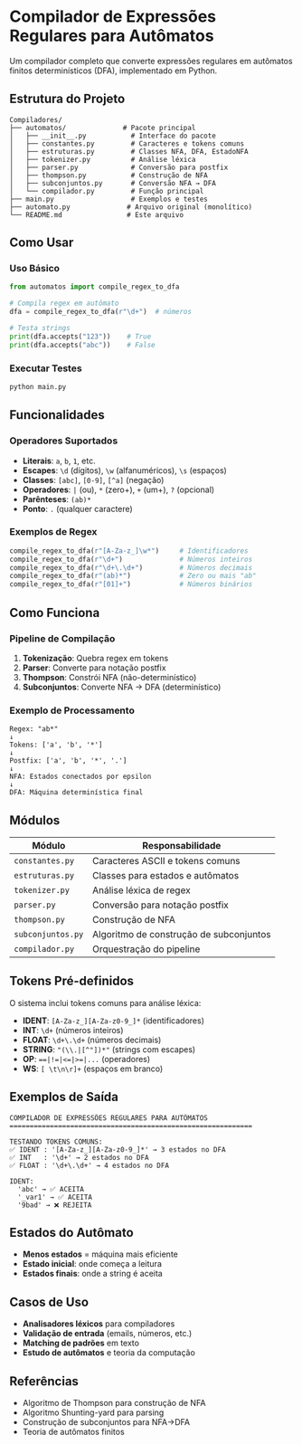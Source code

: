 # Compilador de Expressões Regulares para Autômatos

Um compilador completo que converte expressões regulares em autômatos finitos determinísticos (DFA), implementado em Python.

## Estrutura do Projeto

```
Compiladores/
├── automatos/              # Pacote principal
│   ├── __init__.py           # Interface do pacote
│   ├── constantes.py         # Caracteres e tokens comuns
│   ├── estruturas.py         # Classes NFA, DFA, EstadoNFA
│   ├── tokenizer.py          # Análise léxica
│   ├── parser.py             # Conversão para postfix
│   ├── thompson.py           # Construção de NFA
│   ├── subconjuntos.py       # Conversão NFA → DFA
│   └── compilador.py         # Função principal
├── main.py                   # Exemplos e testes
├── automato.py              # Arquivo original (monolítico)
└── README.md                # Este arquivo
```

## Como Usar

### Uso Básico
```python
from automatos import compile_regex_to_dfa

# Compila regex em autômato
dfa = compile_regex_to_dfa(r"\d+")  # números

# Testa strings
print(dfa.accepts("123"))    # True
print(dfa.accepts("abc"))    # False
```

### Executar Testes
```bash
python main.py
```

## Funcionalidades

### Operadores Suportados
- **Literais**: `a`, `b`, `1`, etc.
- **Escapes**: `\d` (dígitos), `\w` (alfanuméricos), `\s` (espaços)
- **Classes**: `[abc]`, `[0-9]`, `[^a]` (negação)
- **Operadores**: `|` (ou), `*` (zero+), `+` (um+), `?` (opcional)
- **Parênteses**: `(ab)*`
- **Ponto**: `.` (qualquer caractere)

### Exemplos de Regex
```python
compile_regex_to_dfa(r"[A-Za-z_]\w*")     # Identificadores
compile_regex_to_dfa(r"\d+")              # Números inteiros
compile_regex_to_dfa(r"\d+\.\d+")         # Números decimais
compile_regex_to_dfa(r"(ab)*")            # Zero ou mais "ab"
compile_regex_to_dfa(r"[01]+")            # Números binários
```

## Como Funciona

### Pipeline de Compilação
1. **Tokenização**: Quebra regex em tokens
2. **Parser**: Converte para notação postfix
3. **Thompson**: Constrói NFA (não-determinístico)
4. **Subconjuntos**: Converte NFA → DFA (determinístico)

### Exemplo de Processamento
```
Regex: "ab*"
↓
Tokens: ['a', 'b', '*']
↓
Postfix: ['a', 'b', '*', '.']
↓
NFA: Estados conectados por epsilon
↓
DFA: Máquina determinística final
```

## Módulos

| Módulo | Responsabilidade |
|--------|------------------|
| `constantes.py` | Caracteres ASCII e tokens comuns |
| `estruturas.py` | Classes para estados e autômatos |
| `tokenizer.py` | Análise léxica de regex |
| `parser.py` | Conversão para notação postfix |
| `thompson.py` | Construção de NFA |
| `subconjuntos.py` | Algoritmo de construção de subconjuntos |
| `compilador.py` | Orquestração do pipeline |

## Tokens Pré-definidos

O sistema inclui tokens comuns para análise léxica:

- **IDENT**: `[A-Za-z_][A-Za-z0-9_]*` (identificadores)
- **INT**: `\d+` (números inteiros)
- **FLOAT**: `\d+\.\d+` (números decimais)
- **STRING**: `"(\\.|[^"])*"` (strings com escapes)
- **OP**: `==|!=|<=|>=|...` (operadores)
- **WS**: `[ \t\n\r]+` (espaços em branco)

## Exemplos de Saída

```
COMPILADOR DE EXPRESSÕES REGULARES PARA AUTÔMATOS
============================================================

TESTANDO TOKENS COMUNS:
✅ IDENT : '[A-Za-z_][A-Za-z0-9_]*' → 3 estados no DFA
✅ INT   : '\d+' → 2 estados no DFA
✅ FLOAT : '\d+\.\d+' → 4 estados no DFA

IDENT:
  'abc' → ✅ ACEITA
  '_var1' → ✅ ACEITA
  '9bad' → ❌ REJEITA
```

## Estados do Autômato

- **Menos estados** = máquina mais eficiente
- **Estado inicial**: onde começa a leitura
- **Estados finais**: onde a string é aceita

## Casos de Uso

- **Analisadores léxicos** para compiladores
- **Validação de entrada** (emails, números, etc.)
- **Matching de padrões** em texto
- **Estudo de autômatos** e teoria da computação

## Referências

- Algoritmo de Thompson para construção de NFA
- Algoritmo Shunting-yard para parsing
- Construção de subconjuntos para NFA→DFA
- Teoria de autômatos finitos